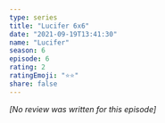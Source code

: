 ```yaml
---
type: series
title: "Lucifer 6x6"
date: "2021-09-19T13:41:30"
name: "Lucifer"
season: 6
episode: 6
rating: 2
ratingEmoji: "⭐️⭐️"
share: false
---
```


*[No review was written for this episode]*
